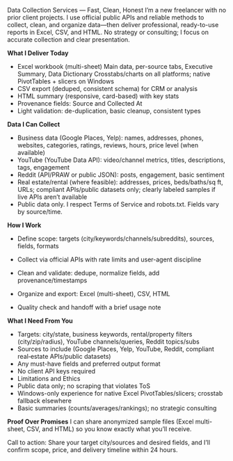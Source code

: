Data Collection Services — Fast, Clean, Honest
   I’m a new freelancer with no prior client projects. I use official public APIs and reliable methods to collect, clean, and organize data—then deliver professional, ready-to-use reports in Excel, CSV, and HTML. No strategy or consulting; I focus on accurate collection and clear presentation.

**What I Deliver Today**
- Excel workbook (multi-sheet)
Main data, per-source tabs, Executive Summary, Data Dictionary
Crosstabs/charts on all platforms; native PivotTables + slicers on Windows
- CSV export (deduped, consistent schema) for CRM or analysis
- HTML summary (responsive, card-based) with key stats
- Provenance fields: Source and Collected At
- Light validation: de-duplication, basic cleanup, consistent types

**Data I Can Collect**
- Business data (Google Places, Yelp): names, addresses, phones, websites, categories, ratings, reviews, hours, price level (when available)
- YouTube (YouTube Data API): video/channel metrics, titles, descriptions, tags, engagement
- Reddit (API/PRAW or public JSON): posts, engagement, basic sentiment
- Real estate/rental (where feasible): addresses, prices, beds/baths/sq ft, URLs; compliant APIs/public datasets only; clearly labeled samples if live APIs aren’t available
- Public data only. I respect Terms of Service and robots.txt. Fields vary by source/time.

**How I Work**
- Define scope: targets (city/keywords/channels/subreddits), sources, fields, formats

- Collect via official APIs with rate limits and user-agent discipline

- Clean and validate: dedupe, normalize fields, add provenance/timestamps

- Organize and export: Excel (multi-sheet), CSV, HTML

- Quality check and handoff with a brief usage note

**What I Need From You**
- Targets: city/state, business keywords, rental/property filters (city/zip/radius), YouTube channels/queries, Reddit topics/subs
- Sources to include (Google Places, Yelp, YouTube, Reddit, compliant real‑estate APIs/public datasets)
- Any must-have fields and preferred output format
- No client API keys required
- Limitations and Ethics
- Public data only; no scraping that violates ToS
- Windows-only experience for native Excel PivotTables/slicers; crosstab fallback elsewhere
- Basic summaries (counts/averages/rankings); no strategic consulting

**Proof Over Promises**
I can share anonymized sample files (Excel multi-sheet, CSV, and HTML) so you know exactly what you’ll receive.

Call to action: Share your target city/sources and desired fields, and I’ll confirm scope, price, and delivery timeline within 24 hours.
